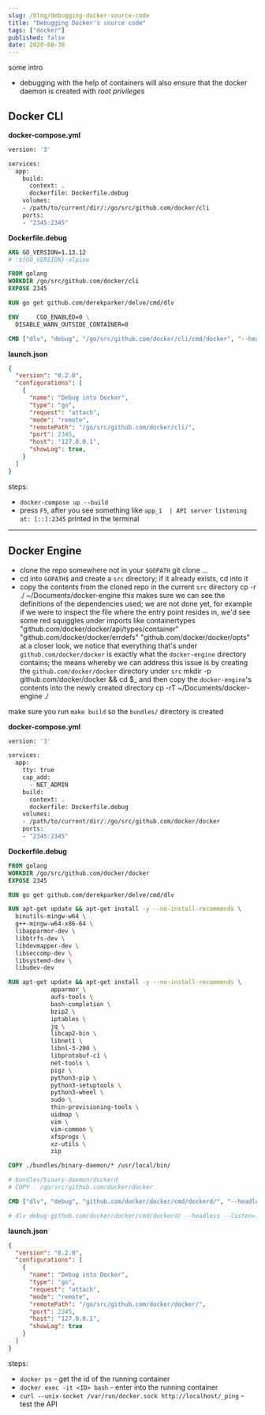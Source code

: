 ```yaml
---
slug: /blog/debugging-docker-source-code
title: "Debugging Docker's source code"
tags: ["docker"]
published: false
date: 2020-08-30
---
```


some intro

* debugging with the help of containers will also ensure that the docker daemon is created with _root privileges_

## Docker CLI

**docker-compose.yml**

```dockerfile
version: '3'

services:
  app:
    build:
      context: .
      dockerfile: Dockerfile.debug
    volumes:
    - /path/to/current/dir/:/go/src/github.com/docker/cli
    ports: 
    - "2345:2345"
```

**Dockerfile.debug**

```dockerfile
ARG GO_VERSION=1.13.12
# :${GO_VERSION}-alpine

FROM golang
WORKDIR /go/src/github.com/docker/cli
EXPOSE 2345

RUN go get github.com/derekparker/delve/cmd/dlv

ENV     CGO_ENABLED=0 \
  DISABLE_WARN_OUTSIDE_CONTAINER=0

CMD ["dlv", "debug", "/go/src/github.com/docker/cli/cmd/docker", "--headless", "--listen=:2345", "--api-version=2", "--log", "--", "run", "test"]
```

**launch.json**

```json
{
  "version": "0.2.0",
  "configurations": [
    {
      "name": "Debug into Docker",
      "type": "go",
      "request": "attach",
      "mode": "remote",
      "remotePath": "/go/src/github.com/docker/cli/",
      "port": 2345,
      "host": "127.0.0.1",
      "showLog": true,
    }
  ]
}
```

steps:

* `docker-compose up --build`
* press `F5`, after you see something like `app_1  | API server listening at: [::]:2345` printed in the terminal

---

## Docker Engine

* clone the repo somewhere not in your `$GOPATH`
  git clone ...
* cd into `GOPATH$` and create a `src` directory; if it already exists, cd into it
* copy the contents from the cloned repo in the current `src` directory
  cp -r  ./ ~/Documents/docker-engine
  this makes sure we can see the definitions of the dependencies used; we are not done yet, for example if we were to inspect the file where the entry point resides in, we'd see some red squiggles under imports like
    containertypes "github.com/docker/docker/api/types/container"
    "github.com/docker/docker/errdefs"
	  "github.com/docker/docker/opts"
  at a closer look, we notice that everything that's under `github.com/docker/docker` is exactly what the `docker-engine` directory contains; 
  the means whereby we can address this issue is by creating the `github.com/docker/docker` directory under `src`
  mkdir -p github.com/docker/docker && cd $_
  and then copy the `docker-engine`'s contents into the newly created directory
  cp -rT ~/Documents/docker-engine ./


make sure you run `make build` so the `bundles/` directory is created

**docker-compose.yml**

```dockerfile
version: '3'

services: 
  app:
    tty: true
    cap_add: 
      - NET_ADMIN
    build:
      context: .
      dockerfile: Dockerfile.debug
    volumes: 
    - /path/to/current/dir/:/go/src/github.com/docker/docker
    ports: 
    - "2345:2345"
```

**Dockerfile.debug**

```dockerfile
FROM golang
WORKDIR /go/src/github.com/docker/docker
EXPOSE 2345

RUN go get github.com/derekparker/delve/cmd/dlv

RUN apt-get update && apt-get install -y --no-install-recommends \
  binutils-mingw-w64 \
  g++-mingw-w64-x86-64 \
  libapparmor-dev \
  libbtrfs-dev \
  libdevmapper-dev \
  libseccomp-dev \
  libsystemd-dev \
  libudev-dev

RUN apt-get update && apt-get install -y --no-install-recommends \
            apparmor \
            aufs-tools \
            bash-completion \
            bzip2 \
            iptables \
            jq \
            libcap2-bin \
            libnet1 \
            libnl-3-200 \
            libprotobuf-c1 \
            net-tools \
            pigz \
            python3-pip \
            python3-setuptools \
            python3-wheel \
            sudo \
            thin-provisioning-tools \
            uidmap \
            vim \
            vim-common \
            xfsprogs \
            xz-utils \
            zip

COPY ./bundles/binary-daemon/* /usr/local/bin/

# bundles/binary-daemon/dockerd
# COPY . /go/src/github.com/docker/docker

CMD ["dlv", "debug", "github.com/docker/docker/cmd/dockerd/", "--headless", "--listen=:2345", "--api-version=2", "--log"]

# dlv debug github.com/docker/docker/cmd/dockerd/ --headless --listen=:2345 --api-version=2 --log
```

**launch.json**

```json
{
  "version": "0.2.0",
  "configurations": [
    {
      "name": "Debug into Docker",
      "type": "go",
      "request": "attach",
      "mode": "remote",
      "remotePath": "/go/src/github.com/docker/docker/",
      "port": 2345,
      "host": "127.0.0.1",
      "showLog": true
    }
  ]
}
```

steps:

* `docker ps` - get the id of the running container
* `docker exec -it <ID> bash` - enter into the running container
* `curl --unix-socket /var/run/docker.sock http://localhost/_ping` - test the API
